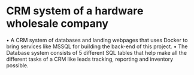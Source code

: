 # CRM system of a hardware wholesale company
• A CRM system of databases and landing webpages that uses Docker to bring services like MSSQL for building the back-end of this project.
• The Database system consists of 5 different SQL tables that help make all the different tasks of a CRM like leads tracking, reporting and inventory possible.
